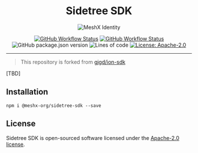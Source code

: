 <!--
parent:
  order: false
-->

<div align="center">
  <h1>Sidetree SDK</h1>
</div>

<!-- Header -->
<p align="center"><img src="docs/github-cover.png" alt="MeshX Identity"></p>

<!-- Badges -->

<div align="center">

[![GitHub Workflow Status](https://img.shields.io/github/workflow/status/meshx-org/sidetree-sdk/CI?label=CI)](https://github.com/meshx-org/sidetree-sdk/actions/workflows/ci.yml)
[![GitHub Workflow Status](https://img.shields.io/github/workflow/status/meshx-org/sidetree-sdk/Publish%20Package?label=Publish)](https://github.com/meshx-org/sidetree-sdk/actions/workflows/publish.yml)
![GitHub package.json version](https://img.shields.io/github/package-json/v/meshx-org/sidetree-sdk?color=g)
![Lines of code](https://img.shields.io/tokei/lines/github/meshx-org/sidetree-sdk)
[![License: Apache-2.0](https://img.shields.io/github/license/meshx-org/sidetree-sdk)](https://opensource.org/licenses/Apache-2.0)

</div>

---

> This repository is forked from [gjgd/ion-sdk](https://github.com/gjgd/ion-sdk)

[TBD]

## Installation

```
npm i @meshx-org/sidetree-sdk --save
```

## License

Sidetree SDK is open-sourced software licensed under the [Apache-2.0 license](LICENSE).
